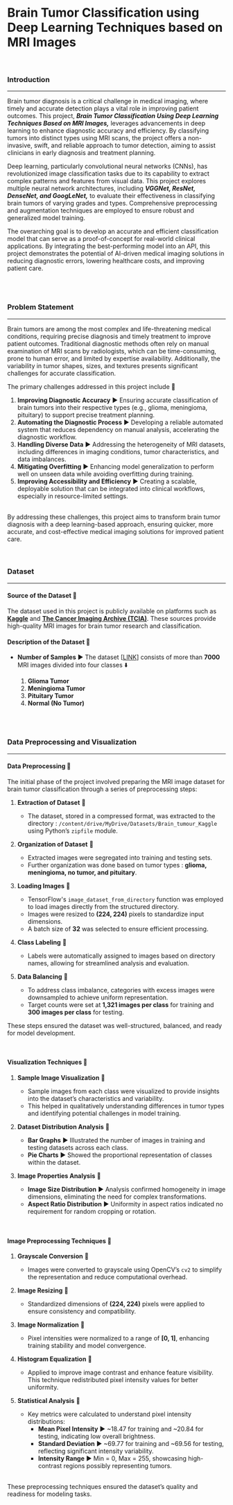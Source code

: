 # Brain Tumor Classification using Deep Learning Techniques based on MRI Images

<br>

### Introduction
---
Brain tumor diagnosis is a critical challenge in medical imaging, where timely and accurate detection plays a vital role in improving patient outcomes. This project, ***Brain Tumor Classification Using Deep Learning Techniques Based on MRI Images,*** leverages advancements in deep learning to enhance diagnostic accuracy and efficiency. By classifying tumors into distinct types using MRI scans, the project offers a non-invasive, swift, and reliable approach to tumor detection, aiming to assist clinicians in early diagnosis and treatment planning.

Deep learning, particularly convolutional neural networks (CNNs), has revolutionized image classification tasks due to its capability to extract complex patterns and features from visual data. This project explores multiple neural network architectures, including ***VGGNet, ResNet, DenseNet, and GoogLeNet,*** to evaluate their effectiveness in classifying brain tumors of varying grades and types. Comprehensive preprocessing and augmentation techniques are employed to ensure robust and generalized model training.

The overarching goal is to develop an accurate and efficient classification model that can serve as a proof-of-concept for real-world clinical applications. By integrating the best-performing model into an API, this project demonstrates the potential of AI-driven medical imaging solutions in reducing diagnostic errors, lowering healthcare costs, and improving patient care.

<br>
<br>

### Problem Statement
---
Brain tumors are among the most complex and life-threatening medical conditions, requiring precise diagnosis and timely treatment to improve patient outcomes. Traditional diagnostic methods often rely on manual examination of MRI scans by radiologists, which can be time-consuming, prone to human error, and limited by expertise availability. Additionally, the variability in tumor shapes, sizes, and textures presents significant challenges for accurate classification.

The primary challenges addressed in this project include 🔽

1.  **Improving Diagnostic Accuracy** ▶️ Ensuring accurate classification of brain tumors into their respective types (e.g., glioma, meningioma, pituitary) to support precise treatment planning.
2.  **Automating the Diagnostic Process** ▶️ Developing a reliable automated system that reduces dependency on manual analysis, accelerating the diagnostic workflow.
3.  **Handling Diverse Data** ▶️ Addressing the heterogeneity of MRI datasets, including differences in imaging conditions, tumor characteristics, and data imbalances.
4.  **Mitigating Overfitting** ▶️ Enhancing model generalization to perform well on unseen data while avoiding overfitting during training.
5.  **Improving Accessibility and Efficiency** ▶️ Creating a scalable, deployable solution that can be integrated into clinical workflows, especially in resource-limited settings.
<br>
By addressing these challenges, this project aims to transform brain tumor diagnosis with a deep learning-based approach, ensuring quicker, more accurate, and cost-effective medical imaging solutions for improved patient care.

<br>
<br>
<br>

### Dataset
---
#### Source of the Dataset 🔻

The dataset used in this project is publicly available on platforms such as **[Kaggle](https://www.kaggle.com)** and **[The Cancer Imaging Archive (TCIA)](https://www.cancerimagingarchive.net/)**. These sources provide high-quality MRI images for brain tumor research and classification.

#### Description of the Dataset 🔻

-   **Number of Samples** ▶️ The dataset [[LINK](https://www.kaggle.com/datasets/masoudnickparvar/brain-tumor-mri-datase)] consists of more than **7000** MRI images divided into four classes ⬇️
    
    1.  **Glioma Tumor**
    2.  **Meningioma Tumor**
    3.  **Pituitary Tumor**
    4.  **Normal (No Tumor)**
 
<br>
<br>

### Data Preprocessing and Visualization
---
#### **Data Preprocessing** 🔽

The initial phase of the project involved preparing the MRI image dataset for brain tumor classification through a series of preprocessing steps:

1.  **Extraction of Dataset** 🔻
    
    -   The dataset, stored in a compressed format, was extracted to the directory : `/content/drive/MyDrive/Datasets/Brain_tumour_Kaggle` using Python’s `zipfile` module.
2.  **Organization of Dataset** 🔻
    
    -   Extracted images were segregated into training and testing sets.
    -   Further organization was done based on tumor types : **glioma, meningioma, no tumor, and pituitary**.
3.  **Loading Images** 🔻
    
    -   TensorFlow's `image_dataset_from_directory` function was employed to load images directly from the structured directory.
    -   Images were resized to **(224, 224)** pixels to standardize input dimensions.
    -   A batch size of **32** was selected to ensure efficient processing.
4.  **Class Labeling** 🔻
    
    -   Labels were automatically assigned to images based on directory names, allowing for streamlined analysis and evaluation.
5.  **Data Balancing** 🔻
    
    -   To address class imbalance, categories with excess images were downsampled to achieve uniform representation.
    -   Target counts were set at **1,321 images per class** for training and **300 images per class** for testing.

These steps ensured the dataset was well-structured, balanced, and ready for model development.

<br>

#### **Visualization Techniques** 🔽

1.  **Sample Image Visualization** 🔻
    
    -   Sample images from each class were visualized to provide insights into the dataset’s characteristics and variability.
    -   This helped in qualitatively understanding differences in tumor types and identifying potential challenges in model training.
2.  **Dataset Distribution Analysis** 🔻
    
    -   **Bar Graphs** ▶️ Illustrated the number of images in training and testing datasets across each class.
    -   **Pie Charts** ▶️ Showed the proportional representation of classes within the dataset.
3.  **Image Properties Analysis** 🔻
    
    -   **Image Size Distribution** ▶️ Analysis confirmed homogeneity in image dimensions, eliminating the need for complex transformations.
    -   **Aspect Ratio Distribution** ▶️ Uniformity in aspect ratios indicated no requirement for random cropping or rotation.

<br>

#### **Image Preprocessing Techniques** 🔽

1.  **Grayscale Conversion** 🔻
    
    -   Images were converted to grayscale using OpenCV’s `cv2` to simplify the representation and reduce computational overhead.
2.  **Image Resizing** 🔻
    
    -   Standardized dimensions of **(224, 224)** pixels were applied to ensure consistency and compatibility.
3.  **Image Normalization** 🔻
    
    -   Pixel intensities were normalized to a range of **[0, 1]**, enhancing training stability and model convergence.
4.  **Histogram Equalization** 🔻
    
    -   Applied to improve image contrast and enhance feature visibility. This technique redistributed pixel intensity values for better uniformity.
5.  **Statistical Analysis** 🔻
    
    -   Key metrics were calculated to understand pixel intensity distributions:
        -   **Mean Pixel Intensity** ▶️ ~18.47 for training and ~20.84 for testing, indicating low overall brightness.
        -   **Standard Deviation** ▶️ ~69.77 for training and ~69.56 for testing, reflecting significant intensity variability.
        -   **Intensity Range** ▶️ Min = 0, Max = 255, showcasing high-contrast regions possibly representing tumors.
<br>
These preprocessing techniques ensured the dataset’s quality and readiness for modeling tasks.
